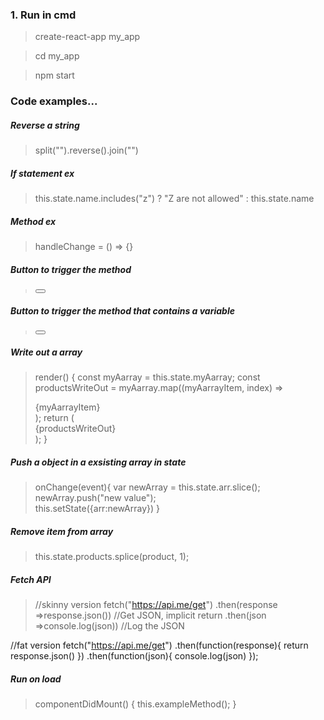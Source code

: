 ### 1. Run in cmd
>create-react-app my_app

>cd my_app

>npm start

### Code examples...
##### Reverse a string
>split("").reverse().join("")
##### If statement ex
>this.state.name.includes("z") ? "Z are not allowed" : this.state.name
##### Method ex
> handleChange = () => {}
##### Button to trigger the method
> <button onClick={this.handleChange}></button>
##### Button to trigger the method that contains a variable
> <button onClick={this.handleChange}></button>
##### Write out a array
>   render() {
    const myAarray = this.state.myAarray;
    const productsWriteOut = myAarray.map((myAarrayItem, index) =>
      <div key={index}>{myAarrayItem}</div>
    );
    return (
      <div>
        {productsWriteOut}
      </div>
    );
  }
##### Push a object in a exsisting array in state
> onChange(event){
    var newArray = this.state.arr.slice();    
    newArray.push("new value");   
    this.setState({arr:newArray})
}
##### Remove item from array
> this.state.products.splice(product, 1);

##### Fetch API
> //skinny version
fetch("https://api.me/get")
    .then(response =>response.json())  //Get JSON, implicit return
    .then(json =>console.log(json))    //Log the JSON
    
//fat version
fetch("https://api.me/get")
    .then(function(response){
        return response.json()
    })
    .then(function(json){ 
        console.log(json)
    });
##### Run on load
> componentDidMount() {
    this.exampleMethod();
}
